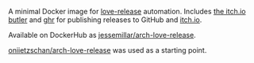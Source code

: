 A minimal Docker image for [love-release](https://github.com/MisterDA/love-release) automation. Includes [the itch.io butler](https://itch.io/docs/butler/) and [ghr](https://github.com/tcnksm/ghr) for publishing releases to GitHub and [itch.io](https://itch.io).

Available on DockerHub as [jessemillar/arch-love-release](https://hub.docker.com/r/jessemillar/arch-love-release/).

[oniietzschan/arch-love-release](https://github.com/oniietzschan/arch-love-release) was used as a starting point.

